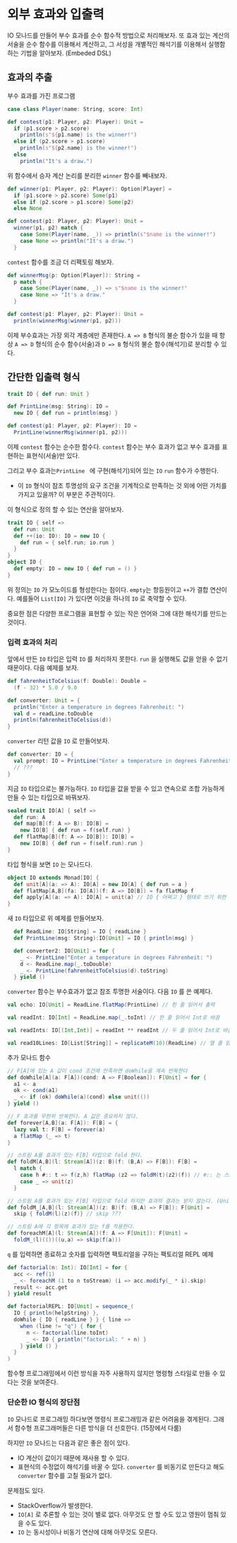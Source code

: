 # 외부 효과와 입출력

IO 모나드를 만들어 부수 효과를 순수 함수적 방법으로 처리해보자. 또 효과 있는 계산의 서술을 순수 함수를 이용해서 계산하고, 그 서성을 개별적인 해석기를 이용해서 실행함하는 기법을 알아보자. (Embeded DSL)

## 효과의 추출

부수 효과를 가진 프로그램

```scala
case class Player(name: String, score: Int)

def contest(p1: Player, p2: Player): Unit =
  if (p1.score > p2.score)
    println(s"${p1.name} is the winner!")
  else if (p2.score > p1.score)
    println(s"${p2.name} is the winner!")
  else
    println("It's a draw.")
```

위 함수에서 승자 계산 논리를 분리한 `winner` 함수를 빼내보자.

```scala
def winner(p1: Player, p2: Player): Option[Player] =
  if (p1.score > p2.score) Some(p1)
  else if (p2.score > p1.score) Some(p2)
  else None

def contest(p1: Player, p2: Player): Unit =
  winner(p1, p2) match {
    case Some(Player(name, _)) => println(s"$name is the winner!")
    case None => println("It's a draw.")
  }
```

`contest` 함수를 조금 더 리팩토링 해보자.

```scala
def winnerMsg(p: Option[Player]): String =
  p match {
    case Some(Player(name, _)) => s"$name is the winner!"
    case None => "It's a draw."
  }

def contest(p1: Player, p2: Player): Unit =
  println(winnerMsg(winner(p1, p2)))
```

이제 부수효과는 가장 외각 계층에만 존재한다. `A => B` 형식의 불순 함수가 있을 때 항상 `A => D` 형식의 순수 함수(서술)과 `D => B` 형식의 불순 함수(해석기)로 분리할 수 있다.

## 간단한 입출력 형식

```scala
trait IO { def run: Unit }

def PrintLine(msg: String): IO =
  new IO { def run = println(msg) }

def contest(p1: Player, p2: Player): IO =
  PrintLine(winnerMsg(winner(p1, p2)))
```

이제 `contest` 함수는 순수한 함수다. `contest` 함수는 부수 효과가 없고 부수 효과를 표현하는 표현식(서술)만 있다.

그리고 부수 효과는`PrintLine ` 에 구현(해석기)되어 있는 `IO` `run` 함수가 수행한다.

* 이 `IO` 형식이 참조 투명성의 요구 조건을 기계적으로 만족하는 것 외에 어떤 가치를 가지고 있을까? 이 부분은 주관적이다.

이 형식으로 정의 할 수 있는 연산을 알아보자.

```scala
trait IO { self => 
  def run: Unit
  def ++(io: IO): IO = new IO {
    def run = { self.run; io.run }
  }
}
object IO {
  def empty: IO = new IO { def run = () }
}
```

위 정의는 `IO` 가 모노이드를 형성한다는 점이다. `empty`는 항등원이고 `++`가 결합 연산이다. 예를들어 `List[IO]` 가 있다면 이것을 하나의 `IO` 로 축약할 수 있다. 

중요한 점은 다양한 프로그램을 표현할 수 있는 작은 언어와 그에 대한 해석기를 만드는 것이다. 

### 입력 효과의 처리

앞에서 만든 `IO` 타입은 입력 `IO` 를 처리하지 못한다. `run` 을 실행해도 값을 얻을 수 없기 때문이다. 다음 예제를 보자.

```scala
def fahrenheitToCelsius(f: Double): Double =
  (f - 32) * 5.0 / 9.0

def converter: Unit = {
  println("Enter a temperature in degrees Fahrenheit: ")
  val d = readLine.toDouble
  println(fahrenheitToCelsius(d))
} 
```

`converter` 리턴 값을 `IO` 로 만들어보자.

```scala
def converter: IO = {
  val prompt: IO = PrintLine("Enter a temperature in degrees Fahrenheit: ")
  // ???
}
```

지금 `IO` 타입으로는 불가능하다. `IO` 타입을 값을 받을 수 있고 연속으로 조합 가능하게 만들 수 있는 타입으로 바꿔보자.

```scala
sealed trait IO[A] { self =>
  def run: A
  def map[B](f: A => B): IO[B] =
    new IO[B] { def run = f(self.run) }
  def flatMap[B](f: A => IO[B]): IO[B] =
    new IO[B] { def run = f(self.run).run }
}
```

타입 형식을 보면 `IO` 는 모나드다.

```scala
object IO extends Monad[IO] {
  def unit[A](a: => A): IO[A] = new IO[A] { def run = a }
  def flatMap[A,B](fa: IO[A])(f: A => IO[B]) = fa flatMap f
  def apply[A](a: => A): IO[A] = unit(a) // IO { 어쩌고 } 형태로 쓰기 위한 도우미 함수
}
```

새 `IO` 타입으로 위 예제를 만들어보자.

```scala
  def ReadLine: IO[String] = IO { readLine }
  def PrintLine(msg: String):IO[Unit] = IO { println(msg) }

  def converter2: IO[Unit] = for {
    _ <- PrintLine("Enter a temperature in degrees Fahrenheit: ")
    d <- ReadLine.map(_.toDouble)
    _ <- PrintLine(fahrenheitToCelsius(d).toString)
  } yield ()
```

`converter` 함수는 부수효과가 없고 참조 투명한 서술이다. 다음 `IO` 를 쓴 예제다.

```scala
val echo: IO[Unit] = ReadLine.flatMap(PrintLine) // 한 줄 읽어서 출력

val readInt: IO[Int] = ReadLine.map(_.toInt) // 한 줄 읽어서 Int로 바꿈

val readInts: IO[(Int,Int)] = readInt ** readInt // 두 줄 읽어서 Int로 바꿈, ** 는 map2(a,b)((_,_))

val read10Lines: IO[List[String]] = replicateM(10)(ReadLine) // 열 줄 읽기, replicateM(3)(fa)는 sequence(List(fa,fa,fa))
```

추가 모나드 함수

```scala
// F[A]에 있는 A 값이 cond 조건에 만족하면 doWhile을 계속 반복한다
def doWhile[A](a: F[A])(cond: A => F[Boolean]): F[Unit] = for {
  a1 <- a
  ok <- cond(a1)
  _ <- if (ok) doWhile(a)(cond) else unit(())
} yield ()

// F 효과를 무한히 반복한다. A 값은 중요하지 않다. 
def forever[A,B](a: F[A]): F[B] = {
  lazy val t: F[B] = forever(a)
  a flatMap (_ => t)
}

// 스트림 A를 효과가 있는 F[B] 타입으로 fold 한다.
def foldM[A,B](l: Stream[A])(z: B)(f: (B,A) => F[B]): F[B] =
  l match {
    case h #:: t => f(z,h) flatMap (z2 => foldM(t)(z2)(f)) // #:: 는 스트림 쪼개기
    case _ => unit(z)
  }

// 스트림 A를 효과가 있는 F[B] 타입으로 fold 하지만 효과의 결과는 받지 않는다. (Unit)
def foldM_[A,B](l: Stream[A])(z: B)(f: (B,A) => F[B]): F[Unit] = 
  skip { foldM(l)(z)(f)} // skip ???

// 스트림 A에 각 항목에 효과가 있는 f를 적용한다.
def foreachM[A](l: Stream[A])(f: A => F[Unit]): F[Unit] =
  foldM_(l)(())((u,a) => skip(f(a)))
```

`q` 를 입력하면 종료하고 숫자를 입력하면 팩토리얼을 구하는 팩토리얼 REPL 예제

```scala
def factorial(n: Int): IO[Int] = for {
  acc <- ref(1)
  _ <- foreachM (1 to n toStream) (i => acc.modify(_ * i).skip)
  result <- acc.get
} yield result

def factorialREPL: IO[Unit] = sequence_(
  IO { println(helpString) },
  doWhile { IO { readLine } } { line => 
    when (line != "q") { for { 
      n <- factorial(line.toInt)
      _ <- IO { println("factorial: " + n) }
    } yield () }
  }
)
```

함수형 프로그래밍에서 이런 방식을 자주 사용하지 않지만 명령형 스타일로 만들 수 있다는 것을 보여준다.

### 단순한 IO 형식의 장단점

`IO` 모나드로 프로그래밍 하다보면 명령식 프로그래밍과 같은 어려움을 겪게된다. 그래서 함수형 프로그래머들은 다른 방식을 더 선호한다. (15장에서 다룸)

하지만 `IO` 모나드는 다음과 같은 좋은 점이 있다.

* IO 계산이 값이기 때문에 재사용 할 수 있다.
* 표현식의 수정없이 해석기를 바꿀 수 있다. `converter` 를 비동기로 만든다고 해도 `converter` 함수를 고칠 필요가 없다.

문제점도 있다. 

* StackOverflow가 발생한다.
* `IO[A]` 로 추론할 수 있는 것이 별로 없다. 아무것도 안 할 수도 있고 영원이 멈춰 있을 수도 있다.
* `IO` 는 동시성이나 비동기 연산에 대해 아무것도 모른다.

